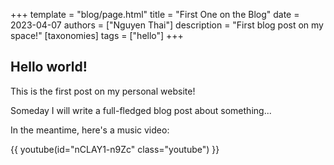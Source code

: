 +++
template = "blog/page.html"
title = "First One on the Blog"
date = 2023-04-07
authors = ["Nguyen Thai"]
description = "First blog post on my space!"
[taxonomies]
tags = ["hello"]
+++

## Hello world!

This is the first post on my personal website!

Someday I will write a full-fledged blog post about something...

In the meantime, here's a music video:

{{ youtube(id="nCLAY1-n9Zc" class="youtube") }}
